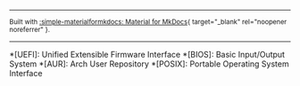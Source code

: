 -------
<small>Built with [:simple-materialformkdocs: Material for MkDocs](https://squidfunk.github.io/mkdocs-material){ target="_blank" rel="noopener noreferrer" }.</small>

-------

*[UEFI]: Unified Extensible Firmware Interface
*[BIOS]: Basic Input/Output System
*[AUR]: Arch User Repository
*[POSIX]: Portable Operating System Interface
